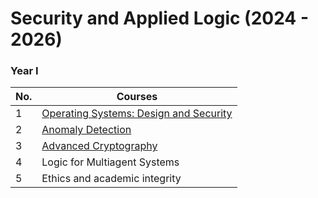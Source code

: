 # Security and Applied Logic (2024 - 2026)

### Year I
| No.  | Courses |
| ------------- | ------------- |
| 1  | [Operating Systems: Design and Security](Year%20I/Semester%20I/Operating%20Systems:%20Design%20and%20Security/)  |
| 2  | [Anomaly Detection](Year%20I/Semester%20I/Anomaly%20Detection/)  |
| 3  | [Advanced Cryptography](Year%20I/Semester%20I/advanced-cryptography/)
| 4  | Logic for Multiagent Systems  |
| 5  | Ethics and academic integrity  |
